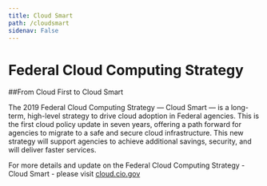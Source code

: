 ```yaml
---
title: Cloud Smart
path: /cloudsmart
sidenav: False
---
```


# Federal Cloud Computing Strategy
##From Cloud First to Cloud Smart

The 2019 Federal Cloud Computing Strategy — Cloud Smart — is a long-term, high-level strategy to drive cloud adoption in Federal agencies. This is the first cloud policy update in seven years, offering a path forward for agencies to migrate to a safe and secure cloud infrastructure. This new strategy will support agencies to achieve additional savings, security, and will deliver faster services.

For more details and update on the Federal Cloud Computing Strategy - Cloud Smart - please visit [cloud.cio.gov](https://cloud.cio.gov/)